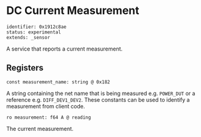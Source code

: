 # DC Current Measurement

    identifier: 0x1912c8ae
    status: experimental
    extends: _sensor
    
A service that reports a current measurement.

## Registers

    const measurement_name: string @ 0x182
A string containing the net name that is being measured e.g. `POWER_DUT` or a reference e.g. `DIFF_DEV1_DEV2`. These constants can be used to identify a measurement from client code.

    ro measurement: f64 A @ reading
    
The current measurement.

